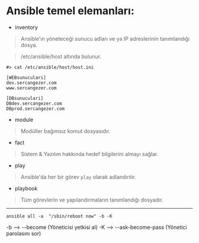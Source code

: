 # Ansible temel elemanları:

* inventory

> Ansible'ın yöneteceği sunucu adları ve ya IP adreslerinin tanımlandığı dosya.

> /etc/ansible/host altında bulunur.

```
#> cat /etc/ansible/host/host.ini

[WEBsunuculari]
dev.sercangezer.com
www.sercangezer.com

[DBsunuculari]
DBdev.sercangezer.com
DBprod.sercangezer.com
```
* module

> Modüller bağımsız komut dosyasıdır.

* fact

> Sistem & Yazılım hakkında hedef bilgilerini almayı sağlar.

* play

> Ansible'da her bir görev `play` olarak adlandırılır.

* playbook

> Tüm görevlerin ve yapılandırmaların tanımlandığı dosyadır.

---
```
ansible all -a  "/sbin/reboot now" -b -K
```
-b  --> --become (Yöneticisi yetkisi al)
-K  --> --ask-become-pass (Yönetici parolasını sor)